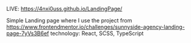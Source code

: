 
LIVE: https://4nxi0uss.github.io/LandingPage/

Simple Landing page where I use the project from https://www.frontendmentor.io/challenges/sunnyside-agency-landing-page-7yVs3B6ef
technology: React, SCSS, TypeScript 
